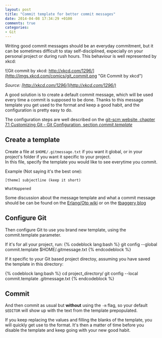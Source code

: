```yaml
---
layout: post
title: "Commit template for better commit messages"
date: 2014-04-08 17:34:29 +0100
comments: true
categories: 
- Git
---
```


Writing good commit messages should be an everyday commitment, but it can be sometimes difficult to stay self-disciplined, expecially on your personal project or during rush hours. This behaviour is well represented by xkcd:

![Git commit by xkcd: http://xkcd.com/1296/](http://imgs.xkcd.com/comics/git_commit.png "Git Commit by xkcd")

*Source: [http://xkcd.com/1296/](http://xkcd.com/1296/)*

A good solution is to create a default commit message, which will be used every time a commit is supposed to be done. Thanks to this message template you get used to the format and keep a good habit, and the configuration is pretty easy to do.

<!-- more -->

The configuration steps are well described on the [git-scm website, chapter 7.1 Customizing Git - Git Configuration, section *commit.template*](http://git-scm.com/book/en/Customizing-Git-Git-Configuration)

## Create a template

Create a file at `$HOME/.gitmessage.txt` if you want it global, or in your project's folder if you want it specific to your project.  
In this file, specify the template you would like to see everytime you commit.

Example (Not saying it's the best one):

```
[theme] subjectline (keep it short)

WhatHappened
```

Some discussion about the message template and what a commit message should be can be found on the [Erlang/Otp wiki](https://github.com/erlang/otp/wiki/Writing-good-commit-messages) or on the [tbaggery blog](http://tbaggery.com/2008/04/19/a-note-about-git-commit-messages.html)

## Configure Git

Then configure Git to use you brand new template, using the commit.template parameter.

If it's for all your project, run:
{% codeblock lang:bash %}
git config --global commit.template $HOME/.gitmessage.txt
{% endcodeblock %}

If it specific to your Git based project directoy, assuming you have saved the template in this directory:

{% codeblock lang:bash %}
cd project_directory/
git config --local commit.template .gitmessage.txt
{% endcodeblock %}

## Commit

And then commit as usual but **without** using the `-m` flag, so your default `$EDITOR` will show up with the text from the template prepopulated.

If you keep replacing the values and filling the blanks of the template, you will quickly get use to the format. It's then a matter of time before you disable the template and keep going with your new good habit.
